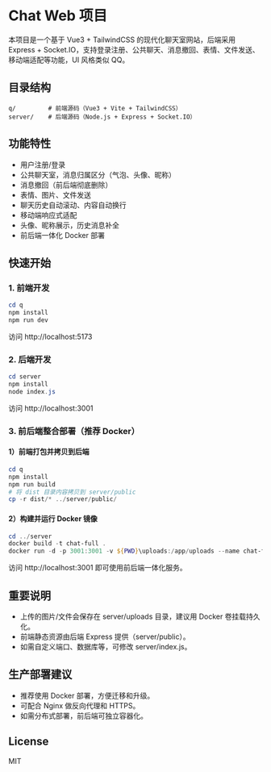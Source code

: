 # Chat Web 项目

本项目是一个基于 Vue3 + TailwindCSS 的现代化聊天室网站，后端采用 Express + Socket.IO，支持登录注册、公共聊天、消息撤回、表情、文件发送、移动端适配等功能，UI 风格类似 QQ。

## 目录结构

```
q/         # 前端源码（Vue3 + Vite + TailwindCSS）
server/    # 后端源码（Node.js + Express + Socket.IO）
```

## 功能特性
- 用户注册/登录
- 公共聊天室，消息归属区分（气泡、头像、昵称）
- 消息撤回（前后端彻底删除）
- 表情、图片、文件发送
- 聊天历史自动滚动、内容自动换行
- 移动端响应式适配
- 头像、昵称展示，历史消息补全
- 前后端一体化 Docker 部署

## 快速开始

### 1. 前端开发

```powershell
cd q
npm install
npm run dev
```
访问 http://localhost:5173

### 2. 后端开发

```powershell
cd server
npm install
node index.js
```
访问 http://localhost:3001

### 3. 前后端整合部署（推荐 Docker）

#### 1）前端打包并拷贝到后端

```powershell
cd q
npm install
npm run build
# 将 dist 目录内容拷贝到 server/public
cp -r dist/* ../server/public/
```

#### 2）构建并运行 Docker 镜像

```powershell
cd ../server
docker build -t chat-full .
docker run -d -p 3001:3001 -v ${PWD}\uploads:/app/uploads --name chat-full chat-full
```

访问 http://localhost:3001 即可使用前后端一体化服务。

## 重要说明
- 上传的图片/文件会保存在 server/uploads 目录，建议用 Docker 卷挂载持久化。
- 前端静态资源由后端 Express 提供（server/public）。
- 如需自定义端口、数据库等，可修改 server/index.js。

## 生产部署建议
- 推荐使用 Docker 部署，方便迁移和升级。
- 可配合 Nginx 做反向代理和 HTTPS。
- 如需分布式部署，前后端可独立容器化。

## License
MIT

 

 
